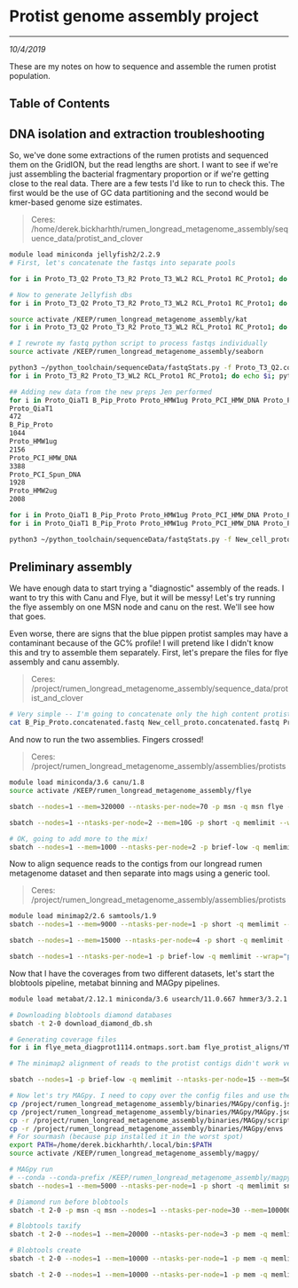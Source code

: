 # Protist genome assembly project
---
*10/4/2019*

These are my notes on how to sequence and assemble the rumen protist population.

## Table of Contents

## DNA isolation and extraction troubleshooting

So, we've done some extractions of the rumen protists and sequenced them on the GridION, but the read lengths are short. I want to see if we're just assembling the bacterial fragmentary proportion or if we're getting close to the real data. There are a few tests I'd like to run to check this. The first would be the use of GC data partitioning and the second would be kmer-based genome size estimates.

> Ceres: /home/derek.bickharhth/rumen_longread_metagenome_assembly/sequence_data/protist_and_clover

```bash
module load miniconda jellyfish2/2.2.9
# First, let's concatenate the fastqs into separate pools 

for i in Proto_T3_Q2 Proto_T3_R2 Proto_T3_WL2 RCL_Proto1 RC_Proto1; do echo $i; cat $i/fastq_pass/pass/*.fastq > $i.concatenated.fastq; done

# Now to generate Jellyfish dbs
for i in Proto_T3_Q2 Proto_T3_R2 Proto_T3_WL2 RCL_Proto1 RC_Proto1; do echo $i; sbatch --nodes=1 --mem=100000 --ntasks-per-node=5 -p short --wrap="jellyfish count -m 21 -s 9G -t 5 -o ${i}.jf ${i}.concatenated.fastq"; done

source activate /KEEP/rumen_longread_metagenome_assembly/kat
for i in Proto_T3_Q2 Proto_T3_R2 Proto_T3_WL2 RCL_Proto1 RC_Proto1; do echo $i; sbatch --nodes=1 --mem=50000 --ntasks-per-node=15 -p short --wrap="source activate /KEEP/rumen_longread_metagenome_assembly/kat; kat hist -t 15 -o ${i}_kat_hist ${i}.jf"; done

# I rewrote my fastq python script to process fastqs individually
source activate /KEEP/rumen_longread_metagenome_assembly/seaborn

python3 ~/python_toolchain/sequenceData/fastqStats.py -f Proto_T3_Q2.concatenated.fastq -o Proto_T3_Q2
for i in Proto_T3_R2 Proto_T3_WL2 RCL_Proto1 RC_Proto1; do echo $i; python3 ~/python_toolchain/sequenceData/fastqStats.py -f ${i}.concatenated.fastq -o $i; done

## Adding new data from the new preps Jen performed
for i in Proto_QiaT1 B_Pip_Proto Proto_HMW1ug Proto_PCI_HMW_DNA Proto_PCI_Spun_DNA Proto_HMW2ug; do echo $i; ls $i/*/*pass/*.fastq | wc -l; done
Proto_QiaT1
472
B_Pip_Proto
1044
Proto_HMW1ug
2156
Proto_PCI_HMW_DNA
3388
Proto_PCI_Spun_DNA
1928
Proto_HMW2ug
2008

for i in Proto_QiaT1 B_Pip_Proto Proto_HMW1ug Proto_PCI_HMW_DNA Proto_PCI_Spun_DNA Proto_HMW2ug; do echo $i; cat $i/*/*pass/*.fastq > $i.concatenated.fastq; done
for i in Proto_QiaT1 B_Pip_Proto Proto_HMW1ug Proto_PCI_HMW_DNA Proto_PCI_Spun_DNA Proto_HMW2ug; do echo $i; sbatch --nodes=1 --mem=18000 --ntasks-per-node=2 -p msn -q msn --wrap="python3 ~/python_toolchain/sequenceData/fastqStats.py -f ${i}.concatenated.fastq -o $i"; done

python3 ~/python_toolchain/sequenceData/fastqStats.py -f New_cell_proto.concatenated.fastq -o New_cell_proto
```

## Preliminary assembly

We have enough data to start trying a "diagnostic" assembly of the reads. I want to try this with Canu and Flye, but it will be messy! Let's try running the flye assembly on one MSN node and canu on the rest. We'll see how that goes.

Even worse, there are signs that the blue pippen protist samples may have a contaminant because of the GC% profile! I will pretend like I didn't know this and try to assemble them separately. First, let's prepare the files for flye assembly and canu assembly.

> Ceres: /project/rumen_longread_metagenome_assembly/sequence_data/protist_and_clover

```bash
# Very simple -- I'm going to concatenate only the high content protist runs
cat B_Pip_Proto.concatenated.fastq New_cell_proto.concatenated.fastq Proto_HMW1ug.concatenated.fastq Proto_HMW2ug.concatenated.fastq Proto_PCI_HMW_DNA.concatenated.fastq Proto_PCI_Spun_DNA.concatenated.fastq Proto_QiaT1.concatenated.fastq RCL_Proto1.concatenated.fastq RC_Proto1.concatenated.fastq > diagnostic_protist_combined.fastq
```

And now to run the two assemblies. Fingers crossed!

> Ceres: /project/rumen_longread_metagenome_assembly/assemblies/protists

```bash
module load miniconda/3.6 canu/1.8
source activate /KEEP/rumen_longread_metagenome_assembly/flye

sbatch --nodes=1 --mem=320000 --ntasks-per-node=70 -p msn -q msn flye -g 1.0g --nano-raw /project/rumen_longread_metagenome_assembly/sequence_data/protist_and_clover/diagnostic_protist_11_14_combined.fastq -t 70 -i 2 -m 4000 --asm-coverage 40 --meta -o flye_meta_diagprot1114

sbatch --nodes=1 --ntasks-per-node=2 --mem=10G -p short -q memlimit --wrap="canu -p canu_diagprotist -d canu_diagprotist genomeSize=1000m corOutCoverage=10000 corMhapSensitivity=high corMinCoverage=0 redMemory=32 oeaMemory=32 batMemory=200 'gridOptions=-p short -q memlimit' -nanopore-raw /project/rumen_longread_metagenome_assembly/sequence_data/protist_and_clover/diagnostic_protist_combined.fastq"

# OK, going to add more to the mix!
sbatch --nodes=1 --mem=1000 --ntasks-per-node=2 -p brief-low -q memlimit --wrap="cat diagnostic_protist_combined.fastq ULR_Bp_PCI.combined.fastq ULR_Zymo_3.combined.fastq ULR_Zymo_1.combined.fastq ULR_Bp_HMW.combined.fastq Zymo_proto_1.combined.fastq Zymo_proto_3.combined.fastq Blu_pip_proto_PCI.combined.fastq Blu_pip_proto_HMW.combined.fastq > diagnostic_protist_11_14_combined.fastq"


```

Now to align sequence reads to the contigs from our longread rumen metagenome dataset and then separate into mags using a generic tool.

> Ceres: /project/rumen_longread_metagenome_assembly/assemblies/protists

```bash
module load minimap2/2.6 samtools/1.9
sbatch --nodes=1 --mem=9000 --ntasks-per-node=1 -p short -q memlimit --wrap="module load bwa; bwa index flye_meta_diagprot1114/assembly.fasta"

sbatch --nodes=1 --mem=15000 --ntasks-per-node=4 -p short -q memlimit --wrap="minimap2 -ax map-ont flye_meta_diagprot1114/assembly.fasta /project/rumen_longread_metagenome_assembly/sequence_data/protist_and_clover/diagnostic_protist_11_14_combined.fastq | samtools sort -o flye_meta_diagprot1114.ontmaps.sort.bam -T temp_flye -; samtools index flye_meta_diagprot1114.ontmaps.sort.bam"

sbatch --nodes=1 --ntasks-per-node=1 -p brief-low -q memlimit --wrap="python3 ~/python_toolchain/sequenceData/slurmAlignScriptBWA.py -b flye_protist_aligns -t /project/rumen_longread_metagenome_assembly/sequence_data/ymprep_illumina_sequence_files.tab -f /project/rumen_longread_metagenome_assembly/assemblies/protists/flye_meta_diagprot1114/assembly.fasta -q memlimit -p short -m"
```

Now that I have the coverages from two different datasets, let's start the blobtools pipeline, metabat binning and MAGpy pipelines.

```bash
module load metabat/2.12.1 miniconda/3.6 usearch/11.0.667 hmmer3/3.2.1 blobtools/1.1.1 diamond/0.9.28

# Downloading blobtools diamond databases
sbatch -t 2-0 download_diamond_db.sh

# Generating coverage files
for i in flye_meta_diagprot1114.ontmaps.sort.bam flye_protist_aligns/YMpreprun3/YMpreprun3.sorted.merged.bam; do echo $i; sbatch --nodes=1 --mem=20000 --ntasks-per-node=2 -p brief-low -q memlimit --wrap="jgi_summarize_bam_contig_depths --outputDepth $i.cov $i"; done

# The minimap2 alignment of reads to the protist contigs didn't work very well! Curious... Going to just use the YMprep3 data

sbatch --nodes=1 -p brief-low -q memlimit --ntasks-per-node=15 --mem=50000 --wrap="metabat2 -i flye_meta_diagprot1114/assembly.fasta -a flye_protist_aligns/YMpreprun3/YMpreprun3.sorted.merged.bam.cov -o mags/fm14 -t 15 -v"

# Now let's try MAGpy. I need to copy over the config files and use them for setting up the session
cp /project/rumen_longread_metagenome_assembly/binaries/MAGpy/config.json ./
cp /project/rumen_longread_metagenome_assembly/binaries/MAGpy/MAGpy.json ./
cp -r /project/rumen_longread_metagenome_assembly/binaries/MAGpy/scripts ./
cp -r /project/rumen_longread_metagenome_assembly/binaries/MAGpy/envs ./
# For sourmash (because pip installed it in the worst spot)
export PATH=/home/derek.bickharhth/.local/bin:$PATH
source activate /KEEP/rumen_longread_metagenome_assembly/magpy/

# MAGpy run
# --conda --conda-prefix /KEEP/rumen_longread_metagenome_assembly/magpy
sbatch --nodes=1 --mem=5000 --ntasks-per-node=1 -p short -q memlimit snakemake  -s /project/rumen_longread_metagenome_assembly/binaries/MAGpy/MAGpy --cluster-config MAGpy.json --cluster 'sbatch --nodes=1 --ntasks-per-node={cluster.core} --mem={cluster.vmem} -p {cluster.proj} -q memlimit' --jobs 1000

# Diamond run before blobtools
sbatch -t 2-0 -p msn -q msn --nodes=1 --ntasks-per-node=30 --mem=100000 --wrap="diamond blastx --query flye_meta_diagprot1114/assembly.fasta --db uniprot_ref_proteomes.diamond.dmnd --threads 29 --outfmt 6 --sensitive --max-target-seqs 1 --evalue 1e-25 -o flye_meta_diagprot1114.diamondout.tsv"

# Blobtools taxify
sbatch -t 2-0 --nodes=1 --mem=20000 --ntasks-per-node=3 -p mem -q memlimit --wrap='blobtools taxify -f flye_meta_diagprot1114.diamondout.tsv -m uniprot_ref_proteomes.taxids -s 0 -t 2 -o flye_meta_diagprot1114_diamond_uniprot'

# Blobtools create
sbatch -t 2-0 --nodes=1 --mem=10000 --ntasks-per-node=1 -p mem -q memlimit --wrap='blobtools create -i flye_meta_diagprot1114/assembly.fasta -b flye_protist_aligns/YMpreprun3/YMpreprun3.sorted.merged.bam -t flye_meta_diagprot1114_diamond_uniprot.flye_meta_diagprot1114.diamondout.tsv.taxified.out -o flye_protist_diagprot_blobtools --db blob_ncbi.db'

sbatch -t 2-0 --nodes=1 --mem=10000 --ntasks-per-node=1 -p mem -q memlimit --wrap='blobtools plot -i flye_protist_diagprot_blobtools.blobDB.json --notitle -r superkingdom -o flye_pd_blobtools_supkingdom'
```




